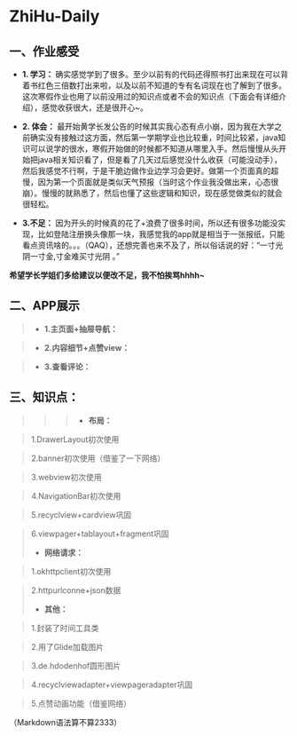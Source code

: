 # ZhiHu-Daily
## 一、作业感受
- **1. 学习：** 确实感觉学到了很多。至少以前有的代码还得照书打出来现在可以背着书红色三倍数打出来啦，以及以前不知道的专有名词现在也了解到了很多。这次寒假作业也用了以前没用过的知识点或者不会的知识点（下面会有详细介绍），感觉收获很大，还是很开心~。

- **2. 体会：** 最开始黄学长发公告的时候其实我心态有点小崩，因为我在大学之前确实没有接触过这方面，然后第一学期学业也比较重，时间比较紧，java知识可以说学的很水，寒假开始做的时候都不知道从哪里入手。然后慢慢从头开始把java相关知识看了，但是看了几天过后感觉没什么收获（可能没动手），然后我感觉不行啊，于是干脆边做作业边学习会更好。做第一个页面真的超慢，因为第一个页面就是类似天气预报（当时这个作业我没做出来，心态很崩）。慢慢的就熟悉了，然后也懂了这些逻辑和知识，现在感觉做类似的就会很轻松。

- **3.不足：** 因为开头的时候真的花了+浪费了很多时间，所以还有很多功能没实现，比如登陆注册换头像那一块，我感觉我的app就是相当于一张报纸，只能看点资讯啥的。。。（QAQ），还想完善也来不及了，所以俗话说的好：“一寸光阴一寸金,寸金难买寸光阴 。”


 **希望学长学姐们多给建议以便改不足，我不怕挨骂hhhh~**




## 二、APP展示
> - **1.主页面+抽屉导航：**

> - **2.内容细节+点赞view：**

> - **3.查看评论：**


## 三、知识点：
>>> - **布局：**

> 1.DrawerLayout初次使用

> 2.banner初次使用（借鉴了一下网络）

> 3.webview初次使用

> 4.NavigationBar初次使用

> 5.recyclview+cardview巩固

> 6.viewpager+tablayout+fragment巩固
> - **网络请求：**

> 1.okhttpclient初次使用

> 2.httpurlconne+json数据
> - **其他：**

> 1.封装了时间工具类

> 2.用了Glide加载图片

> 3.de.hdodenhof圆形图片

> 4.recyclviewadapter+viewpageradapter巩固

> 5.点赞动画功能（借鉴网络）


（Markdown语法算不算2333）
